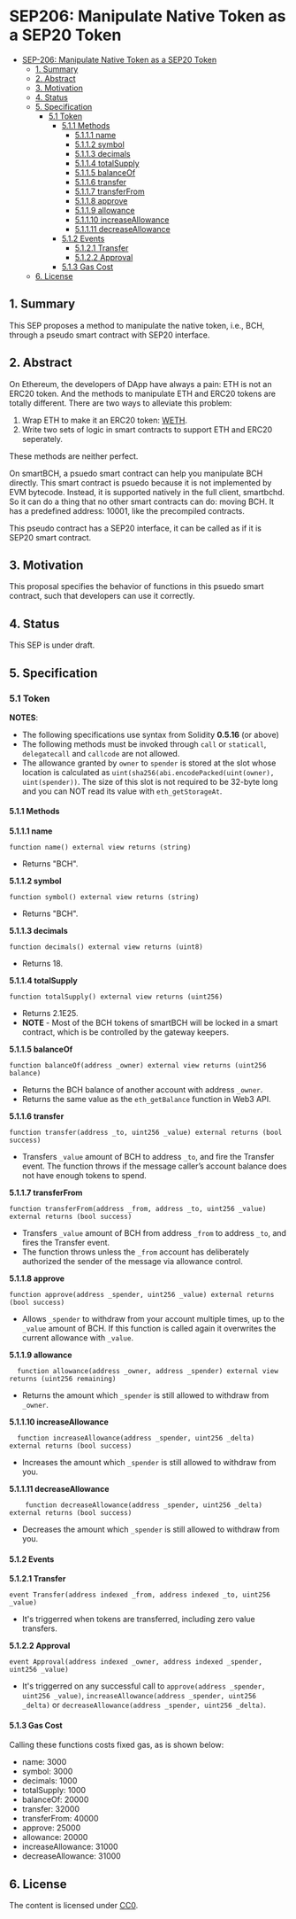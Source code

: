 # SEP206: Manipulate Native Token as a SEP20 Token

* [SEP-206: Manipulate Native Token as a SEP20 Token](sep-206.md#sep206-manipulate-native-token-as-a-sep20-token)
  * [1. Summary](sep-206.md#1--summary)
  * [2. Abstract](sep-206.md#2--abstract)
  * [3. Motivation](sep-206.md#3--motivation)
  * [4. Status](sep-206.md#4--status)
  * [5. Specification](sep-206.md#5--specification)
    * [5.1 Token](sep-206.md#51-token)
      * [5.1.1 Methods](sep-206.md#511-methods)
        * [5.1.1.1 name](sep-206.md#5111-name)
        * [5.1.1.2 symbol](sep-206.md#5112-symbol)
        * [5.1.1.3 decimals](sep-206.md#5113-decimals)
        * [5.1.1.4 totalSupply](sep-206.md#5114-totalsupply)
        * [5.1.1.5 balanceOf](sep-206.md#5115-balanceof)
        * [5.1.1.6 transfer](sep-206.md#5116-transfer)
        * [5.1.1.7 transferFrom](sep-206.md#5117-transferfrom)
        * [5.1.1.8 approve](sep-206.md#5118-approve)
        * [5.1.1.9 allowance](sep-206.md#5119-allowance)
        * [5.1.1.10 increaseAllowance](sep-206.md#51110-increaseAllowance)
        * [5.1.1.11 decreaseAllowance](sep-206.md#51111-decreaseAllowance)
      * [5.1.2 Events](sep-206.md#512-events)
        * [5.1.2.1 Transfer](sep-206.md#5121-transfer)
        * [5.1.2.2 Approval](sep-206.md#5122-approval)
      * [5.1.3 Gas Cost](sep-206.md#513-gas-cost)
  * [6. License](sep-206.md#6-license)

## 1.  Summary

This SEP proposes a method to manipulate the native token, i.e., BCH, through a pseudo smart contract with SEP20 interface.

## 2.  Abstract

On Ethereum, the developers of DApp have always a pain: ETH is not an ERC20 token. And the methods to manipulate ETH and ERC20 tokens are totally different. There are two ways to alleviate this problem:

1. Wrap ETH to make it an ERC20 token: [WETH](https://weth.io).
2. Write two sets of logic in smart contracts to support ETH and ERC20 seperately.

These methods are neither perfect.

On smartBCH, a psuedo smart contract can help you manipulate BCH directly. This smart contract is psuedo because it is not implemented by EVM bytecode. Instead, it is supported natively in the full client, smartbchd. So it can do a thing that no other smart contracts can do: moving BCH. It has a predefined address: 10001, like the precompiled contracts.

This pseudo contract has a SEP20 interface, it can be called as if it is SEP20 smart contract.

## 3.  Motivation

This proposal specifies the behavior of functions in this psuedo smart contract, such that developers can use it correctly.

## 4.  Status

This SEP is under draft.

## 5.  Specification

### 5.1 Token

**NOTES**:

* The following specifications use syntax from Solidity **0.5.16** \(or above\)
* The following methods must be invoked through `call` or `staticall`, `delegatecall` and `callcode` are not allowed. 
* The allowance granted by `owner` to `spender` is stored at the slot whose location is calculated as `uint(sha256(abi.encodePacked(uint(owner), uint(spender))`. The size of this slot is not required to be 32-byte long and you can NOT read its value with `eth_getStorageAt`.

#### 5.1.1 Methods

**5.1.1.1 name**

```text
function name() external view returns (string)
```

* Returns "BCH".

**5.1.1.2 symbol**

```text
function symbol() external view returns (string)
```

* Returns "BCH".

**5.1.1.3 decimals**

```text
function decimals() external view returns (uint8)
```

* Returns 18.

**5.1.1.4 totalSupply**

```text
function totalSupply() external view returns (uint256)
```

* Returns 2.1E25.
* **NOTE** - Most of the BCH tokens of smartBCH will be locked in a smart contract, which is be controlled by the gateway keepers.

**5.1.1.5 balanceOf**

```text
function balanceOf(address _owner) external view returns (uint256 balance)
```

* Returns the BCH balance of another account with address `_owner`.
* Returns the same value as the `eth_getBalance` function in Web3 API.

**5.1.1.6 transfer**

```text
function transfer(address _to, uint256 _value) external returns (bool success)
```

* Transfers `_value` amount of BCH to address `_to`, and fire the Transfer event. The function throws if the message caller’s account balance does not have enough tokens to spend.

**5.1.1.7 transferFrom**

```text
function transferFrom(address _from, address _to, uint256 _value) external returns (bool success)
```

* Transfers `_value` amount of BCH from address `_from` to address `_to`, and fires the Transfer event.
* The function throws unless the `_from` account has deliberately authorized the sender of the message via allowance control.

**5.1.1.8 approve**

```text
function approve(address _spender, uint256 _value) external returns (bool success)
```

* Allows `_spender` to withdraw from your account multiple times, up to the `_value` amount of BCH. If this function is called again it overwrites the current allowance with `_value`.

**5.1.1.9 allowance**

```text
  function allowance(address _owner, address _spender) external view returns (uint256 remaining)
```

* Returns the amount which `_spender` is still allowed to withdraw from `_owner`.

**5.1.1.10 increaseAllowance**

```text
  function increaseAllowance(address _spender, uint256 _delta) external returns (bool success)
```

* Increases the amount which `_spender` is still allowed to withdraw from you.

**5.1.1.11 decreaseAllowance**

```text
    function decreaseAllowance(address _spender, uint256 _delta) external returns (bool success)
```

* Decreases the amount which `_spender` is still allowed to withdraw from you.

#### 5.1.2 Events

**5.1.2.1 Transfer**

```text
event Transfer(address indexed _from, address indexed _to, uint256 _value)
```

* It's triggerred when tokens are transferred, including zero value transfers.

**5.1.2.2 Approval**

```text
event Approval(address indexed _owner, address indexed _spender, uint256 _value)
```

* It's triggerred on any successful call to `approve(address _spender, uint256 _value)`, `increaseAllowance(address _spender, uint256 _delta)` or `decreaseAllowance(address _spender, uint256 _delta)`.

#### 5.1.3 Gas Cost

Calling these functions costs fixed gas, as is shown below:
  - name: 3000
  - symbol: 3000
  - decimals: 1000
  - totalSupply: 1000
  - balanceOf: 20000
  - transfer: 32000
  - transferFrom: 40000
  - approve: 25000
  - allowance: 20000
  - increaseAllowance: 31000
  - decreaseAllowance: 31000

## 6. License

The content is licensed under [CC0](https://creativecommons.org/publicdomain/zero/1.0/).

